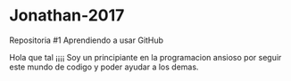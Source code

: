# Jonathan-2017
Repositoria #1 Aprendiendo a usar GitHub

Hola que tal ¡¡¡¡
Soy un principiante en la programacion ansioso por seguir este mundo 
de codigo y poder ayudar a los demas.
